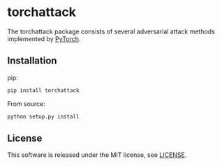 # torchattack
The torchattack package consists of several adversarial attack methods implemented by [PyTorch](https://pytorch.org/).

## Installation
pip:
```sh
pip install torchattack
```

From source:
```sh
python setup.py install
```

## License
This software is released under the MIT license, see [LICENSE](LICENSE).
